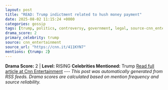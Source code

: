 ```yaml
---
layout: post
title: "READ: Trump indictment related to hush money payment"
date: 2025-08-02 11:15:24 +0000
categories: gossip
tags: [trump, politics, controversy, government, legal, source-cnn_entertainment, drama-rising]
drama_score: 2
primary_celebrity: trump
source: cnn_entertainment
source_url: "https://cnn.it/411KYN7"
mentions: {trump: 2}
---
```


**Drama Score:** 2 | **Level:** RISING **Celebrities Mentioned:** Trump [Read full article at Cnn Entertainment](https://cnn.it/411KYN7) --- *This post was automatically generated from RSS feeds. Drama scores are calculated based on mention frequency and source reliability.*